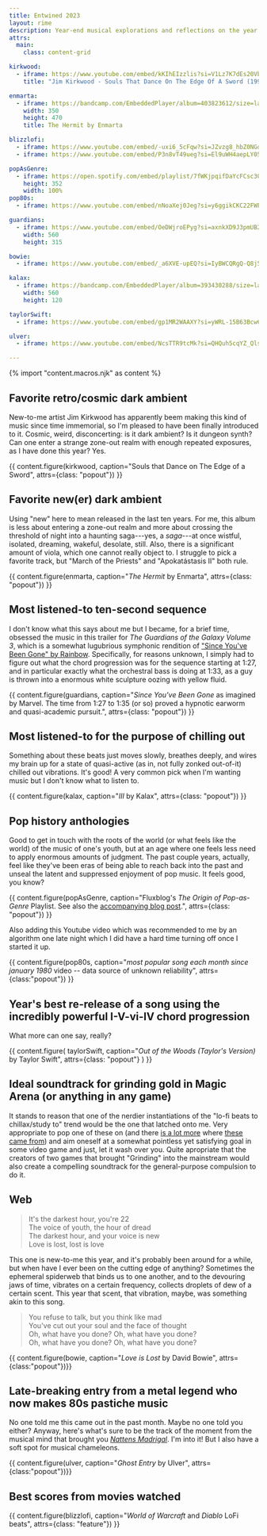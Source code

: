 ```yaml
---
title: Entwined 2023
layout: rime
description: Year-end musical explorations and reflections on the year 2023.
attrs:
  main:
    class: content-grid

kirkwood:
  - iframe: https://www.youtube.com/embed/kKIhEIzzlis?si=V1Lz7K7dEs20Vbe6
    title: "Jim Kirkwood ‎- Souls That Dance On The Edge Of A Sword (1991)"

enmarta:
  - iframe: https://bandcamp.com/EmbeddedPlayer/album=403823612/size=large/bgcol=ffffff/linkcol=f171a2/tracklist=false/transparent=true/
    width: 350
    height: 470
    title: The Hermit by Enmarta

blizzlofi:
  - iframe: https://www.youtube.com/embed/-uxi6_5cFqw?si=JZvzg8_hbZ0NGqFy
  - iframe: https://www.youtube.com/embed/P3n8vT49ueg?si=El9uWH4aepLY05TL

popAsGenre:
  - iframe: https://open.spotify.com/embed/playlist/7fWKjpqifDaYcFCsc30JBJ?utm_source=generator
    height: 352
    width: 100%
pop80s:
  - iframe: https://www.youtube.com/embed/nNoaXej0Jeg?si=y6ggikCKC22FWE_g

guardians:
  - iframe: https://www.youtube.com/embed/OeDWjroEPyg?si=axnkXD9J3pmUB2Sb
    width: 560
    height: 315

bowie:
  - iframe: https://www.youtube.com/embed/_a6XVE-upEQ?si=IyBWCQRgQ-Q8j5kX

kalax:
  - iframe: https://bandcamp.com/EmbeddedPlayer/album=393430288/size=large/bgcol=333333/linkcol=fe7eaf/tracklist=false/artwork=small/transparent=true/
    width: 560
    height: 120

taylorSwift:
  - iframe: https://www.youtube.com/embed/gp1MR2WAAXY?si=yWRL-15B63Bcw6oF

ulver:
  - iframe: https://www.youtube.com/embed/NcsTTR9tcMk?si=QHQuh5cqYZ_QlsPS

---
```

{% import "content.macros.njk" as content %}

## Favorite retro/cosmic dark ambient

New-to-me artist Jim Kirkwood has apparently beem making this kind of
music since time immemorial, so I'm pleased to have been finally
introduced to it.  Cosmic, weird, disconcerting: is it dark ambient?
Is it dungeon synth?  Can one enter a strange zone-out realm with
enough repeated exposures, as I have done this year?  Yes.

{{ content.figure(kirkwood, caption="Souls that Dance on The Edge of a Sword", attrs={class: "popout"}) }}

## Favorite new(er) dark ambient

Using "new" here to mean released in the last ten years.  For me, this
album is less about entering a zone-out realm and more about crossing
the threshold of night into a haunting saga---yes, a _saga_---at once
wistful, isolated, dreaming, wakeful, desolate, still.  Also, there is
a significant amount of viola, which one cannot really object to.  I struggle to pick a favorite track, but "March of the Priests" and "Apokatástasis II" both rule.

{{ content.figure(enmarta, caption="_The Hermit_ by Enmarta", attrs={class: "popout"}) }}

## Most listened-to ten-second sequence

I don't know what this says about me but I became, for a brief time, obsessed the music in this trailer for _The Guardians of the Galaxy Volume 3_, which is a somewhat lugubrious symphonic rendition of ["Since You've Been Gone" by Rainbow](https://www.youtube.com/watch?v=1P17ct4e5OE). Specifically, for reasons unknown, I simply had to figure out what the chord progression was for the sequence starting at 1:27, and in particular exactly what the orchestral bass is doing at 1:33, as a guy is thrown into a enormous white sculpture oozing with yellow fluid.

{{ content.figure(guardians, caption="_Since You've Been Gone_ as imagined by Marvel.  The time from 1:27 to 1:35 (or so) proved a hypnotic earworm and quasi-academic pursuit.", attrs={class: "popout"}) }}

## Most listened-to for the purpose of chilling out

Something about these beats just moves slowly, breathes deeply, and wires my brain up for a state of quasi-active (as in, not fully zonked out-of-it) chilled out vibrations.  It's good!  A very common pick when I'm wanting music but I don't know what to listen to.

{{ content.figure(kalax, caption="_III_ by Kalax", attrs={class: "popout"}) }}

## Pop history anthologies

Good to get in touch with the roots of the world (or what feels like the world) of the music of one's youth, but at an age where one feels less need to apply enormous amounts of judgment.  The past couple years, actually, feel like they've been eras of being able to reach back into the past and unseal the latent and suppressed enjoyment of pop music.  It feels good, you know?

{{ content.figure(popAsGenre, caption="Fluxblog's _The Origin of Pop-as-Genre_ Playlist.  See also the [accompanying blog post](http://www.fluxblog.org/the-origin-of-pop-as-genre-1976-1996/).", attrs={class: "popout"}) }}

Also adding this Youtube video which was recommended to me by an algorithm one late night which I did have a hard time turning off once I started it up.

{{ content.figure(pop80s, caption="_most popular song each month since january 1980_ video -- data source of unknown reliability", attrs={class:"popout"}) }}

## Year's best re-release of a song using the incredibly powerful I-V-vi-IV chord progression

What more can one say, really?

{{ content.figure(
    taylorSwift,
    caption="_Out of the Woods (Taylor's Version)_ by Taylor Swift",
    attrs={class: "popout"}
) }}

## Ideal soundtrack for grinding gold in Magic Arena (or anything in any game)

It stands to reason that one of the nerdier instantiations of the "lo-fi beats to chillax/study to" trend would be the one that latched onto me.  Very appropriate to pop one of these on (and there [is a lot more](https://www.youtube.com/playlist?list=PLFeA52fxqVTIqDsMhgfNTVwxpSlwjlcDT) where [these came from](https://www.youtube.com/playlist?list=PLY0KbDiiFYeOD_pjiZ3I_RrZzJ2dWAYqj)) and aim oneself at a somewhat pointless yet satisfying goal in some video game and just, let it wash over you.  Quite apropriate that the creators of two games that brought "Grinding" into the mainstream would also create a compelling soundtrack for the general-purpose compulsion to do it.

## Web

> It's the darkest hour, you're 22\
> The voice of youth, the hour of dread\
> The darkest hour, and your voice is new\
> Love is lost, lost is love

This one is new-to-me this year, and it's probably been around for a while, but when have I ever been on the cutting edge of anything?  Sometimes the ephemeral spiderweb that binds us to one another, and to the devouring jaws of time, vibrates on a certain frequency, collects droplets of dew of a certain scent.  This year that scent, that vibration, maybe, was something akin to this song.

> You refuse to talk, but you think like mad\
> You've cut out your soul and the face of thought\
> Oh, what have you done? Oh, what have you done?\
> Oh, what have you done? Oh, what have you done?

{{ content.figure(bowie, caption="_Love is Lost_ by David Bowie", attrs={class:"popout"})}}

## Late-breaking entry from a metal legend who now makes 80s pastiche music

No one told me this came out in the past month.  Maybe no one told you either?  Anyway, here's what's sure to be the track of the moment from the musical mind that brought you [_Nattens Madrigal_](https://www.youtube.com/watch?v=x3WdtS4FZck).  I'm into it!  But I also have a soft spot for musical chameleons.

{{ content.figure(ulver, caption="_Ghost Entry_ by Ulver", attrs={class:"popout"})}}

## Best scores from movies watched

{{ content.figure(blizzlofi, caption="_World of Warcraft_ and _Diablo_ LoFi beats", attrs={class: "feature"}) }}
